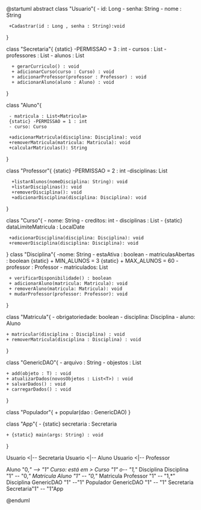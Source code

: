 @startuml
abstract class "Usuario"{
     - id: Long
     - senha: String
     - nome : String
     

     +Cadastrar(id : Long , senha : String):void

}

class "Secretaria"{
      {static} -PERMISSAO = 3 : int
      - cursos : List<Curso>
      - professores : List<Professor>
      - alunos : List<Aluno>
      

 
      + gerarCurriculo() : void
      + adicionarCurso(curso : Curso) : void
      + adicionarProfessor(professor : Professor) : void
      + adicionarAluno(aluno : Aluno) : void
      
 
}

class "Aluno"{
     
     - matricula : List<Matricula>
     {static} -PERMISSAO = 1 : int
     - curso: Curso

     +adicionarMatricula(disciplina: Disciplina): void
     +removerMatricula(matricula: Matricula): void
     +calcularMatriculas(): String
     
}

class "Professor"{
     {static} -PERMISSAO = 2 : int
     -disciplinas: List<Disciplinas>

      +listarAlunos(nomeDisciplina: String): void
      +listarDisciplinas(): void
      +removerDisciplina(): void
      +adicionarDisciplina(disciplina: Disciplina): void
}

class "Curso"{
     - nome: String
     - creditos: int
     - disciplinas : List<Disciplina> 
     - {static} dataLimiteMatricula : LocalDate

     +adicionarDisciplina(disciplina: Disciplina): void
     +removerDisciplina(disciplina: Disciplina): void  

}
class "Disciplina"{
     -nome: String
     - estaAtiva : boolean
     - matriculasAbertas : boolean
      {static} + MIN_ALUNOS = 3
      {static} + MAX_ALUNOS = 60 
     - professor : Professor
     - matriculados: List<Matricula>
     
     + verificarDisponibilidade() : boolean
     + adicionarAluno(matricula: Matricula): void
     + removerAluno(matricula: Matricula): void
     + mudarProfessor(professor: Professor): void
     
}

class "Matricula"{
    - obrigatoriedade: boolean
    - disciplina: Disciplina
    - aluno: Aluno

    + matricular(disciplina : Disciplina) : void
    + removerMatricula(disciplina : Disciplina) : void
}

class "GenericDAO"{
    - arquivo : String
    - objestos : List<T>

    + add(objeto : T) : void
    + atualizarDados(novosObjetos : List<T>) : void
    + salvarDados() : void
    + carregarDados() : void
    
}

class "Populador"{
    + popular(dao : GenericDAO<Secretaria>)
}

class "App"{
    - {static} secretaria : Secretaria

    + {static} main(args: String) : void
 
}


 


Usuario <|-- Secretaria
Usuario <|-- Aluno
Usuario <|-- Professor

Aluno "0,*" --> "1" Curso: está em >
Curso "1" o-- "1,*" Disciplina
Disciplina "1" -- "0,*" Matricula
Aluno "1" -- "0,*" Matricula
Professor "1" -- "1,*" Disciplina
GenericDAO "1" --"1" Populador
GenericDAO "1" -- "1" Secretaria
Secretaria"1" -- "1"App



@enduml